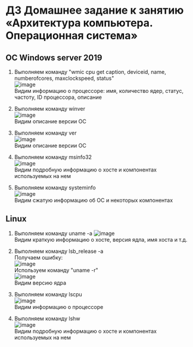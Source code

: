 # ДЗ Домашнее задание к занятию «Архитектура компьютера. Операционная система»  

## ОС Windows server 2019  

1. Выполняем команду "wmic cpu get caption, deviceid, name, numberofcores, maxclockspeed, status"  
   ![image](https://github.com/user-attachments/assets/60539c76-21c1-4c3a-b471-e5bbc44adee8)  
Видим информацию о процессоре: имя, количество ядер, статус, частоту, ID процессора, описание  

2. Выполняем команду winver  
   ![image](https://github.com/user-attachments/assets/5d3caade-55d6-4731-ab93-186fd7f1731b)  
Видим описание версии ОС  

3. Выполняем команду ver  
   ![image](https://github.com/user-attachments/assets/e77f0a58-7428-4a26-8072-da0ddd359a35)  
   Видим описание версии ОС  

4. Выполняем команду msinfo32  
   ![image](https://github.com/user-attachments/assets/de529c19-689f-4de4-8f56-95c2a15f915e)  
   Видим подробную информацию о хосте и компонентах используемых на нем  

5. Выполняем команду systeminfo  
   ![image](https://github.com/user-attachments/assets/61ed93cb-fd87-4271-8e71-f3ef2e7e6629)  
   Видим сжатую информацию об ОС и некоторых компонентах  

## Linux  

1. Выполняем команду uname -a
   ![image](https://github.com/user-attachments/assets/52067998-2ba5-4161-b90f-cc18e92fd1e4)  
      Видим краткую информацию о хосте, версия ядла, имя хоста и т.д.  
   
3. Выполняем команду lsb_release -a  
   Получаем ошибку:  
   ![image](https://github.com/user-attachments/assets/f761bb3e-0c8b-4135-a71d-92130fdd6cfd)  
   Используем команду "uname -r"  
   ![image](https://github.com/user-attachments/assets/15f2b0df-7848-4a54-8cf6-65cedf0fa89b)  
   Видим версию ядра  
      
4. Выполняем команду lscpu  
   ![image](https://github.com/user-attachments/assets/aa9e57e1-0b66-4ef3-8f83-1a7ec6487c3d)  
   Видим информацию о процессоре
   
5. Выполняем команду lshw  
   ![image](https://github.com/user-attachments/assets/e308a663-eba4-4bf4-806c-97f766d02f66)  
   Видим подробную информацию о хосте и компонентах используемых на нем  
